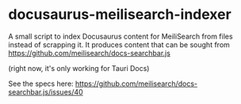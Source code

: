 # docusaurus-meilisearch-indexer

A small script to index Docusaurus content for MeiliSearch from files instead of scrapping it.
It produces content that can be sought from https://github.com/meilisearch/docs-searchbar.js

(right now, it's only working for Tauri Docs)

See the specs here: https://github.com/meilisearch/docs-searchbar.js/issues/40